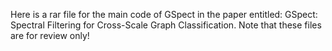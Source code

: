 Here is a rar file for the main code of GSpect in the paper entitled: GSpect: Spectral Filtering for Cross-Scale Graph Classification.
Note that these files are for review only!
